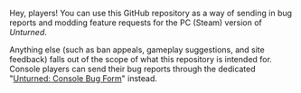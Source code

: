 Hey, players! You can use this GitHub repository as a way of sending in bug reports and modding feature requests for the PC (Steam) version of _Unturned_.

Anything else (such as ban appeals, gameplay suggestions, and site feedback) falls out of the scope of what this repository is intended for. Console players can send their bug reports through the dedicated "[Unturned: Console Bug Form](https://fs16.formsite.com/hook/unturned/index.html)" instead.
